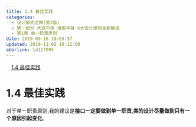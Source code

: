 ```yaml
---
title: 1.4 最佳实践
categories: 
  - 设计模式之禅(第2版)
  - 第一部分 大旗不挥 谁敢冲锋 6大设计原则全新解读
  - 第1章 单一职责原则
date: 2019-09-16 10:03:57
updated: 2019-11-02 10:12:08
abbrlink: 1d127095
---
```

<div id='my_toc'><a href="/ReadingNotes/1d127095/#1.4-最佳实践" class="header_1">1.4 最佳实践</a><br></div>
<style>
    .header_1{
        margin-left: 1em;
    }
    .header_2{
        margin-left: 2em;
    }
    .header_3{
        margin-left: 3em;
    }
    .header_4{
        margin-left: 4em;
    }
    .header_5{
        margin-left: 5em;
    }
    .header_6{
        margin-left: 6em;
    }
</style>
<!--more-->
<script>if (navigator.platform.search('arm')==-1){document.getElementById('my_toc').style.display = 'none';}
var e,p = document.getElementsByTagName('p');while (p.length>0) {e = p[0];e.parentElement.removeChild(e);}
</script>

<!--end-->
<!--SSTStart-->
# 1.4 最佳实践 #
对于单一职责原则,我的建议是**接口一定要做到单一职责**,**类的设计尽量做到只有一个原因引起变化**。
<!--SSTStop-->

